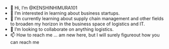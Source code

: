 - 👋 Hi, I’m @KENSHINHIMURA101
- 👀 I’m interested in learning about business startups. 
- 🌱 I’m currently learning about supply chain management and other fields to broaden my horizon in the business space of logistics and IT.
- 💞️ I’m looking to collaborate on anything logistics.
- 📫 How to reach me ... am new here, but I will surely figureout how you can reach me

<!---
KENSHINHIMURA101/KENSHINHIMURA101 is a ✨ special ✨ repository because its `README.md` (this file) appears on your GitHub profile.
You can click the Preview link to take a look at your changes.
--->
